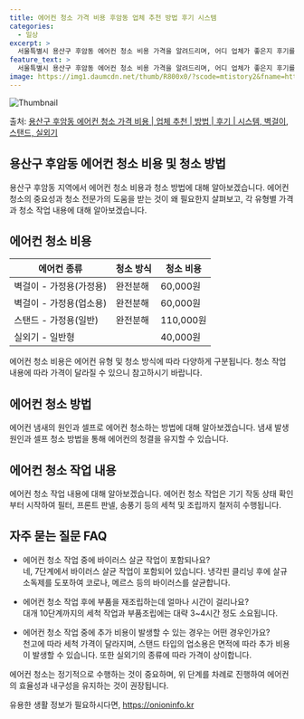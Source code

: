 ```yaml
---
title: 에어컨 청소 가격 비용 후암동 업체 추천 방법 후기 시스템
categories:
  - 일상
excerpt: >
  서울특별시 용산구 후암동 에어컨 청소 비용 가격을 알려드리며, 어디 업체가 좋은지 후기를 통해 알아보겠습니다. 현재 글에서는 시스템, 벽걸이, 스탠드, 실외기 각각에 대해 청소 비용이 나와 있으니 참고하시면 되겠습니다. 에어컨 분해 청소 방법 보기 👈 클릭셀프 에어컨 청소 방법 보기👈 클릭용산구 후암동 에어컨 청소 비용시스템에어컨 방식클리닝방식금액1way 방식에어컨 완전분해80,000원1way 방식에어컨 필터세척35,000원2way 방식에어컨 완전분해90,000원2way 방식에어컨 필터세척35,000원4way 방식에어컨 완전분해120,000원4way 방식에어컨 필터세척35,000원원형방식에어컨 완전분해140,000원원형방식에어컨 필터세척35,000원에어컨 청소 견적 샘플 보기 👈 클릭에어컨 냄새의 원인에..
feature_text: >
  서울특별시 용산구 후암동 에어컨 청소 비용 가격을 알려드리며, 어디 업체가 좋은지 후기를 통해 알아보겠습니다. 현재 글에서는 시스템, 벽걸이, 스탠드, 실외기 각각에 대해 청소 비용이 나와 있으니 참고하시면 되겠습니다. 에어컨 분해 청소 방법 보기 👈 클릭셀프 에어컨 청소 방법 보기👈 클릭용산구 후암동 에어컨 청소 비용시스템에어컨 방식클리닝방식금액1way 방식에어컨 완전분해80,000원1way 방식에어컨 필터세척35,000원2way 방식에어컨 완전분해90,000원2way 방식에어컨 필터세척35,000원4way 방식에어컨 완전분해120,000원4way 방식에어컨 필터세척35,000원원형방식에어컨 완전분해140,000원원형방식에어컨 필터세척35,000원에어컨 청소 견적 샘플 보기 👈 클릭에어컨 냄새의 원인에..
image: https://img1.daumcdn.net/thumb/R800x0/?scode=mtistory2&fname=https%3A%2F%2Fblog.kakaocdn.net%2Fdn%2Fmxdo6%2FbtsHt14pSAm%2F1JjpUicof5f805AV8Y0SPK%2Fimg.webp
---
```


![Thumbnail](https://img1.daumcdn.net/thumb/R800x0/?scode=mtistory2&fname=https%3A%2F%2Fblog.kakaocdn.net%2Fdn%2Fmxdo6%2FbtsHt14pSAm%2F1JjpUicof5f805AV8Y0SPK%2Fimg.webp)

<p>출처: <a href="https://onioninfo.kr/entry/%EC%9A%A9%EC%82%B0%EA%B5%AC-%ED%9B%84%EC%95%94%EB%8F%99-%EC%97%90%EC%96%B4%EC%BB%A8-%EC%B2%AD%EC%86%8C-%EA%B0%80%EA%B2%A9-%EB%B9%84%EC%9A%A9-%EC%97%85%EC%B2%B4-%EC%B6%94%EC%B2%9C-%EB%B0%A9%EB%B2%95-%ED%9B%84%EA%B8%B0-%EC%8B%9C%EC%8A%A4%ED%85%9C-%EB%B2%BD%EA%B1%B8%EC%9D%B4-%EC%8A%A4%ED%83%A0%EB%93%9C-%EC%8B%A4%EC%99%B8%EA%B8%B0" rel="dofollow">용산구 후암동 에어컨 청소 가격 비용 | 업체 추천 | 방법 | 후기 | 시스템, 벽걸이, 스탠드, 실외기</a> </p>

## 용산구 후암동 에어컨 청소 비용 및 청소 방법

용산구 후암동 지역에서 에어컨 청소 비용과 청소 방법에 대해 알아보겠습니다. 에어컨 청소의 중요성과 청소 전문가의 도움을 받는 것이 왜
필요한지 살펴보고, 각 유형별 가격과 청소 작업 내용에 대해 알아보겠습니다.

## 에어컨 청소 비용

**에어컨 종류** | **청소 방식** | **청소 비용**  
---|---|---  
벽걸이 - 가정용(가정용) | 완전분해 | 60,000원  
벽걸이 - 가정용(업소용) | 완전분해 | 60,000원  
스탠드 - 가정용(일반) | 완전분해 | 110,000원  
실외기 - 일반형 |  | 40,000원  
  
에어컨 청소 비용은 에어컨 유형 및 청소 방식에 따라 다양하게 구분됩니다. 청소 작업 내용에 따라 가격이 달라질 수 있으니 참고하시기
바랍니다.

## 에어컨 청소 방법

에어컨 냄새의 원인과 셀프로 에어컨 청소하는 방법에 대해 알아보겠습니다. 냄새 발생 원인과 셀프 청소 방법을 통해 에어컨의 청결을 유지할 수
있습니다.

## 에어컨 청소 작업 내용

에어컨 청소 작업 내용에 대해 알아보겠습니다. 에어컨 청소 작업은 기기 작동 상태 확인부터 시작하여 필터, 프론트 판넬, 송풍기 등의 세척
및 조립까지 철저히 수행됩니다.

## 자주 묻는 질문 FAQ

  * 에어컨 청소 작업 중에 바이러스 살균 작업이 포함되나요?  
네, 7단계에서 바이러스 살균 작업이 포함되어 있습니다. 냉각핀 클리닝 후에 살규 소독제를 도포하여 코로나, 메르스 등의 바이러스를
살균합니다.

  * 에어컨 청소 작업 후에 부품을 재조립하는데 얼마나 시간이 걸리나요?  
대개 10단계까지의 세척 작업과 부품조립에는 대략 3~4시간 정도 소요됩니다.

  * 에어컨 청소 작업 중에 추가 비용이 발생할 수 있는 경우는 어떤 경우인가요?  
천고에 따라 세척 가격이 달라지며, 스탠드 타입의 업소용은 면적에 따라 추가 비용이 발생할 수 있습니다. 또한 실외기의 종류에 따라 가격이
상이합니다.

에어컨 청소는 정기적으로 수행하는 것이 중요하며, 위 단계를 차례로 진행하여 에어컨의 효율성과 내구성을 유지하는 것이 권장됩니다.

 

유용한 생활 정보가 필요하시다면, <a href="https://onioninfo.kr" rel="dofollow">https://onioninfo.kr</a>



